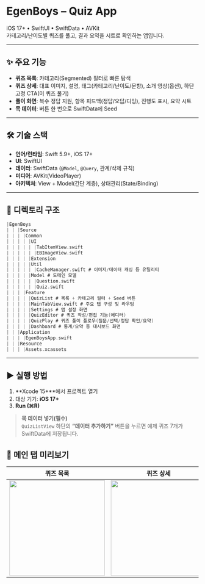 # EgenBoys – Quiz App

iOS 17+ • SwiftUI • SwiftData • AVKit  
카테고리/난이도별 퀴즈를 풀고, 결과 요약을 시트로 확인하는 앱입니다.

---

## ✨ 주요 기능

- **퀴즈 목록**: 카테고리(Segmented) 필터로 빠른 탐색
- **퀴즈 상세**: 대표 이미지, 설명, 태그(카테고리/난이도/문항), 소개 영상(옵션), 하단 고정 CTA(이 퀴즈 풀기)
- **풀이 화면**: 복수 정답 지원, 항목 피드백(정답/오답/디밍), 진행도 표시, 요약 시트
- **목 데이터**: 버튼 한 번으로 SwiftData에 Seed

---

## 🛠 기술 스택

- **언어/런타임**: Swift 5.9+, iOS 17+
- **UI**: SwiftUI
- **데이터**: SwiftData (`@Model`, `@Query`, 관계/삭제 규칙)
- **미디어**: AVKit(VideoPlayer)
- **아키텍처**: View + Model(간단 계층), 상태관리(State/Binding)

---

## 📁 디렉토리 구조

```swift
|EgenBoys
| | |Source
| | | |Common
| | | | |UI
| | | | | |TabItemView.swift
| | | | | |EBImageView.swift
| | | | |Extension
| | | | |Util
| | | | | |CacheManager.swift # 이미지/데이터 캐싱 등 유틸리티
| | | | |Model # 도메인 모델
| | | | | |Question.swift
| | | | | |Quiz.swift
| | | |Feature
| | | | |QuizList # 목록 + 카테고리 필터 + Seed 버튼
| | | | |MainTabView.swift # 주요 탭 구성 및 라우팅
| | | | |Settings # 앱 설정 화면
| | | | |QuizEditor # 퀴즈 작성/편집 기능(에디터)
| | | | |QuizPlay # 퀴즈 풀이 플로우(질문/선택/정답 확인/요약)
| | | | |Dashboard # 통계/요약 등 대시보드 화면
| | |Application
| | | |EgenBoysApp.swift
| | |Resource
| | | |Assets.xcassets
```

---

## ▶️ 실행 방법

1. **Xcode 15+**에서 프로젝트 열기
2. 대상 기기: **iOS 17+**
3. **Run (⌘R)**

> **목 데이터 넣기(필수)**  
> `QuizListView` 하단의 **“데이터 추가하기”** 버튼을 누르면 예제 퀴즈 7개가 SwiftData에 저장됩니다.

## 📸 메인 탭 미리보기

| 퀴즈 목록                                                     | 퀴즈 상세                                                   | 풀이 화면                                                 | 대시보드                                                       |
| ------------------------------------------------------------- | ----------------------------------------------------------- | --------------------------------------------------------- | -------------------------------------------------------------- |
| <img src="./docs/screenshots/tab-quizlist.png" width="250" /> | <img src="./docs/screenshots/tab-detail.png" width="250" /> | <img src="./docs/screenshots/tab-play.png" width="250" /> | <img src="./docs/screenshots/tab-dashboard.png" width="250" /> |
